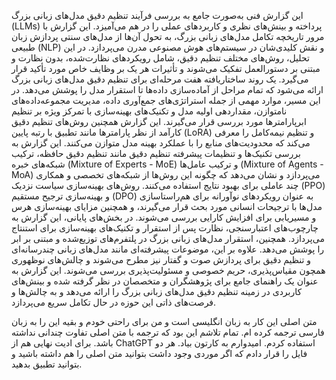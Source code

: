 این گزارش فنی به‌صورت جامع به بررسی فرآیند تنظیم دقیق مدل‌های زبانی بزرگ (LLMs) پرداخته و بینش‌های نظری و کاربردهای عملی را در هم می‌آمیزد. این گزارش با مرور تاریخچه تکامل مدل‌های زبانی بزرگ، به تحول آن‌ها از مدل‌های سنتی پردازش زبان طبیعی (NLP) و نقش کلیدی‌شان در سیستم‌های هوش مصنوعی مدرن می‌پردازد. در این تحلیل، روش‌های مختلف تنظیم دقیق، شامل رویکردهای نظارت‌شده، بدون نظارت و مبتنی بر دستورالعمل تفکیک می‌شوند و تأثیرات هر یک بر وظایف خاص مورد تأکید قرار می‌گیرد.
یک روند ساختاریافته هفت مرحله‌ای برای تنظیم دقیق مدل‌های زبانی بزرگ ارائه می‌شود که تمام مراحل از آماده‌سازی داده‌ها تا استقرار مدل را پوشش می‌دهد. در این مسیر، موارد مهمی از جمله استراتژی‌های جمع‌آوری داده، مدیریت مجموعه‌داده‌های نامتوازن، مقداردهی اولیه مدل و تکنیک‌های بهینه‌سازی با تمرکز ویژه بر تنظیم ابرپارامترها مورد بررسی قرار می‌گیرند. این گزارش همچنین روش‌های تنظیم دقیق کارآمد از نظر پارامترها مانند تطبیق با رتبه پایین (LoRA) و تنظیم نیمه‌کامل را معرفی می‌کند که محدودیت‌های منابع را با عملکرد بهینه مدل متوازن می‌کنند.
این گزارش به بررسی تکنیک‌ها و تنظیمات پیشرفته تنظیم دقیق مانند تنظیم دقیق حافظه، ترکیب شبکه‌های خبره (Mixture of Experts - MoE) و ترکیب عامل‌ها (Mixture of Agents - MoA) می‌پردازد و نشان می‌دهد که چگونه این روش‌ها از شبکه‌های تخصصی و همکاری چند عاملی برای بهبود نتایج استفاده می‌کنند. روش‌های بهینه‌سازی سیاست نزدیک (PPO) و بهینه‌سازی ترجیح مستقیم (DPO) به عنوان رویکردهای نوآورانه برای هم‌راستاسازی مدل‌ها با ترجیحات انسانی مورد بحث قرار می‌گیرند، و همچنین مزایای بهینه‌سازی هرس و مسیریابی برای افزایش کارایی بررسی می‌شوند.
در بخش‌های پایانی، این گزارش به چارچوب‌های اعتبارسنجی، نظارت پس از استقرار و تکنیک‌های بهینه‌سازی برای استنتاج می‌پردازد. همچنین، استقرار مدل‌های زبانی بزرگ در پلتفرم‌های توزیع‌شده و مبتنی بر ابر را پوشش می‌دهد. علاوه بر این، موضوعات پیشرفته‌ای مانند مدل‌های زبانی چندرسانه‌ای و تنظیم دقیق برای پردازش صوت و گفتار نیز مطرح می‌شوند و چالش‌های نوظهوری همچون مقیاس‌پذیری، حریم خصوصی و مسئولیت‌پذیری بررسی می‌شوند.
این گزارش به عنوان یک راهنمای جامع برای پژوهشگران و متخصصان در نظر گرفته شده و بینش‌های کاربردی در زمینه تنظیم دقیق مدل‌های زبانی بزرگ را ارائه می‌دهد و به چالش‌ها و فرصت‌های ذاتی این حوزه در حال تکامل سریع می‌پردازد.

متن اصلی این کار به زبان انگلیسی است و من برای راحتی خودم و بقیه این را به زبان فارسی ترجمه کرده ام. تمام تلاشم این بود که ترجمه با متن اصلی تفاوت چندانی نداشته باشد. برای ادیت نهایی هم از ChatGPT استفاده کردم. امیدوارم به کارتون بیاد.
هر دو فایل را قرار دادم که اگر موردی وجود داشت بتوانید متن اصلی را هم داشته باشید و بتوانید تطبیق بدهید. 


